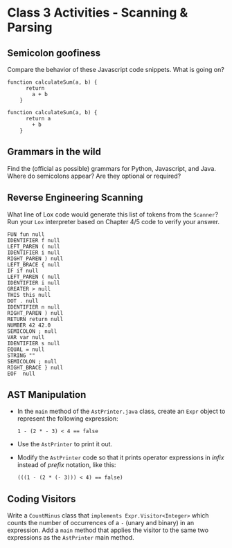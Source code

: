
# Class 3 Activities - Scanning & Parsing

## Semicolon goofiness

Compare the behavior of these Javascript code snippets. What is going on?

```
function calculateSum(a, b) {
      return 
        a + b
    }
```

```
function calculateSum(a, b) {
      return a 
        + b
    }
```

## Grammars in the wild

Find the (official as possible) grammars for Python, Javascript, and Java. Where do semicolons appear? Are they optional or required?

## Reverse Engineering Scanning 

What line of Lox code would generate this list of tokens from the `Scanner`? Run your `Lox` interpreter based on Chapter 4/5 code to verify your answer.

```
FUN fun null
IDENTIFIER f null
LEFT_PAREN ( null
IDENTIFIER i null
RIGHT_PAREN ) null
LEFT_BRACE { null
IF if null
LEFT_PAREN ( null
IDENTIFIER i null
GREATER > null
THIS this null
DOT . null
IDENTIFIER n null
RIGHT_PAREN ) null
RETURN return null
NUMBER 42 42.0
SEMICOLON ; null
VAR var null
IDENTIFIER s null
EQUAL = null
STRING "" 
SEMICOLON ; null
RIGHT_BRACE } null
EOF  null
```

## AST Manipulation

- In the `main` method of the `AstPrinter.java` class, create an `Expr` object to represent the following expression:

      1 - (2 * - 3) < 4 == false

- Use the `AstPrinter` to print it out.

- Modify the `AstPrinter` code so that it prints operator expressions in *infix* instead of *prefix* notation, like this:

      (((1 - (2 * (- 3))) < 4) == false)

## Coding Visitors

Write a `CountMinus` class that `implements Expr.Visitor<Integer>` which counts the number of occurrences of a `-` (unary and binary) in an expression. Add a `main` method that applies the visitor to the same two expressions as the `AstPrinter` main method.


